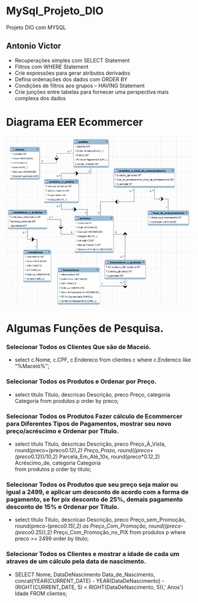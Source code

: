# MySql_Projeto_DIO

Projeto DIO com MYSQL

## Antonio Victor

- Recuperações simples com SELECT Statement
- Filtros com WHERE Statement
- Crie expressões para gerar atributos derivados
- Defina ordenações dos dados com ORDER BY
- Condições de filtros aos grupos – HAVING Statement
- Crie junções entre tabelas para fornecer uma perspectiva mais complexa dos dados


# Diagrama EER Ecommercer

<img src='./MeuDiagramsEER.png'>


# Algumas Funções de Pesquisa.

### Selecionar Todos os Clientes Que são de Maceió.

* select c.Nome, c.CPF, c.Endereco from clientes c where c.Endereco like "%Maceió%";

### Selecionar Todos os Produtos e Ordenar por Preço.

* select titulo Título, descricao Descrição, preco Preço, categoria Categoria  from produtos p order by preco;

### Selecionar Todos os Produtos Fazer cálculo de Ecommercer para Diferentes Tipos de Pagamentos, mostrar seu novo preço/acréscimo e Ordenar por Título.

* select titulo Título, descricao Descrição, preco Preço_À_Vista, round(preco+(preco*0.12),2) 
Preço_Prazo, round((preco+(preco*0.12))/10,2) Parcela_Em_Até_10x, round(preco*0.12,2) Acréscimo_de, categoria Categoria  
from produtos p 
order by titulo;

### Selecionar Todos os Produtos que seu preço seja maior ou igual a 2499, e aplicar um desconto de acordo com a forma de pagamento, se for pix desconto de 25%, demais pagamento desconto de 15% e Ordenar por Título.

* select titulo Título, descricao Descrição, preco Preço_sem_Promoção, round(preco-(preco*0.15),2) as Preço_Com_Promoção, round((preco-(preco*0.25)),2) Preço_Com_Promoção_no_PIX 
from produtos p 
where preco >= 2499
order by titulo;

### Selecionar Todos os Clientes e mostrar a idade de cada um atraves de um cálculo pela data de nascimento.

* SELECT Nome, DataDeNascimento Data_de_Nascimento, concat(YEAR(CURRENT_DATE) - YEAR(DataDeNascimento) - (RIGHT(CURRENT_DATE, 5) < RIGHT(DataDeNascimento, 5)),' Anos')  Idade
FROM clientes;